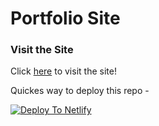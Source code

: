 # Portfolio Site

### Visit the Site

Click [here](https://lilawells.netlify.app) to visit the site!


Quickes way to deploy this repo - 

[![Deploy To Netlify](https://www.netlify.com/img/deploy/button.svg)](https://app.netlify.com/start/deploy?repository=https://github.com/chetanverma16/react-portfolio-template)






